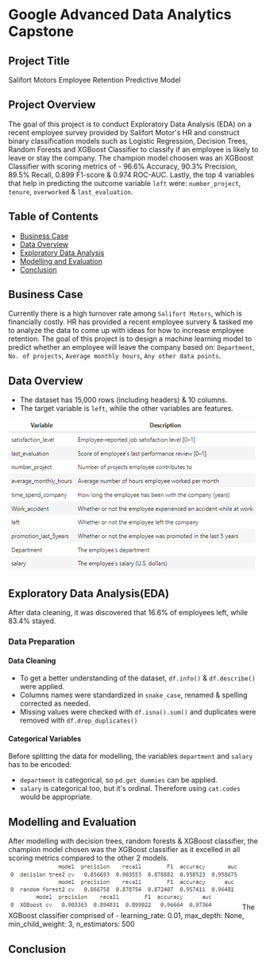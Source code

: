 # Google Advanced Data Analytics Capstone

## Project Title
Salifort Motors Employee Retention Predictive Model

## Project Overview
The goal of this project is to conduct Exploratory Data Analysis (EDA) on a recent employee survey provided by Salifort Motor's HR and construct binary classification models such as Logistic Regression, Decision Trees, Random Forests and XGBoost Classifier to classify if an employee is likely to leave or stay the company. The champion model choosen was an XGBoost Classifier with scoring metrics of - 96.6% Accuracy, 90.3% Precision, 89.5% Recall, 0.899 F1-score & 0.974 ROC-AUC. Lastly, the top 4 variables that help in predicting the outcome variable `left` were: `number_project`, `tenure`, `overworked` & `last_evaluation`.

## Table of Contents
- [Business Case](#business-case)
- [Data Overview](#data-overview)
- [Exploratory Data Analysis](#exploratory-data-analysis)
- [Modelling and Evaluation](#modelling-and-evaluation)
- [Conclusion](#conclusion)

## Business Case
Currently there is a high turnover rate among `Salifort Motors`, which is financially costly. HR has provided a recent employee survery & tasked me to analyze the data to come up with ideas for how to increase employee retention.
The goal of this project is to design a machine learning model to predict whether an employee will leave the company based on: `Department`, `No. of projects`, `Average monthly hours`, `Any other data points`.

## Data Overview
- The dataset has 15,000 rows (including headers) & 10 columns.
- The target variable is `left`, while the other variables are features.

![columns_variables](https://github.com/justin-97/Google-Advanced-Data-Analytics-Capstone/blob/3ae8cc3830d8175facb52d15865eeb39163479fb/Images/Salifort%20Motors%20dataset%20variables.png)

## Exploratory Data Analysis(EDA)
After data cleaning, it was discovered that 16.6% of employees left, while 83.4% stayed.
### Data Preparation
#### Data Cleaning
- To get a better understanding of the dataset, `df.info()` & `df.describe()` were applied.
- Columns names were standardized in `snake_case`, renamed & spelling corrected as needed.
- Missing values were checked with `df.isna().sum()` and duplicates were removed with `df.drop_duplicates()`
#### Categorical Variables
Before splitting the data for modelling, the variables `department` and `salary` has to be encoded:
- `department` is categorical, so `pd.get_dummies` can be applied.
- `salary` is categorical too, but it's ordinal. Therefore using `cat.codes` would be appropriate.

## Modelling and Evaluation
After modelling with decision trees, random forests & XGBoost classifier, the champion model chosen was the XGBoost classifier as it excelled in all scoring metrics compared to the other 2 models.
![models_score_comparison](https://github.com/justin-97/Google-Advanced-Data-Analytics-Capstone/blob/main/Images/Models%20score%20comparison.png)
The XGBoost classifier comprised of - learning_rate: 0.01, max_depth: None, min_child_weight: 3, n_estimators: 500


## Conclusion

